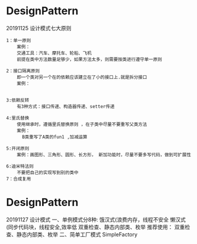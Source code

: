 # DesignPattern
20191125
  设计模式七大原则 
   
    1：单一原则
        案例：
        交通工具：汽车、摩托车、轮船、飞机   
        前提在类中方法数量足够少，如果方法太多，则需要按类进行遵守单一原则
     
    2：接口隔离原则 
        即一个类对另一个在的依赖应该建立在了小的接口上.就是拆分接口
        案例：
          
        
    3:依赖反转
        有3种方式：接口传递、构造器传递、setter传递
        
    4:里氏替换
        使用继承时，遵循里氏替换原则 ，在子类中尽量不要重写父类方法
        案例： 
          B类重写了A类的fun1 ,加减运算

    5:开闭原则 
        案例：画图形、三角形、圆形、长方形， 新加功能时，尽量不要多写代码，做到可扩展性
        
    6:迪米特法则
        不要把自己的实现写到别的类中
    7：合成复用
    
# DesignPattern
20191127
 设计模式
      一、单例模式分8种:
              饿汉式(浪费内存，线程不安全
              懒汉式(同步代码块，线程安全,效率低
              双重检查、静态内部类、枚举
              推荐使用：
                双重检查、静态内部类、枚举
      二、简单工厂模式
          SimpleFactory
      
